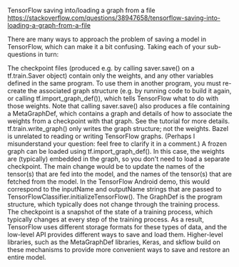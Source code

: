 TensorFlow saving into/loading a graph from a file
https://stackoverflow.com/questions/38947658/tensorflow-saving-into-loading-a-graph-from-a-file

There are many ways to approach the problem of saving a model in TensorFlow, which can make it a bit confusing. Taking each of your sub-questions in turn:

The checkpoint files (produced e.g. by calling saver.save() on a tf.train.Saver object) contain only the weights, and any other variables defined in the same program. To use them in another program, you must re-create the associated graph structure (e.g. by running code to build it again, or calling tf.import_graph_def()), which tells TensorFlow what to do with those weights. Note that calling saver.save() also produces a file containing a MetaGraphDef, which contains a graph and details of how to associate the weights from a checkpoint with that graph. See the tutorial for more details.
tf.train.write_graph() only writes the graph structure; not the weights.
Bazel is unrelated to reading or writing TensorFlow graphs. (Perhaps I misunderstand your question: feel free to clarify it in a comment.)
A frozen graph can be loaded using tf.import_graph_def(). In this case, the weights are (typically) embedded in the graph, so you don't need to load a separate checkpoint.
The main change would be to update the names of the tensor(s) that are fed into the model, and the names of the tensor(s) that are fetched from the model. In the TensorFlow Android demo, this would correspond to the inputName and outputName strings that are passed to TensorFlowClassifier.initializeTensorFlow().
The GraphDef is the program structure, which typically does not change through the training process. The checkpoint is a snapshot of the state of a training process, which typically changes at every step of the training process. As a result, TensorFlow uses different storage formats for these types of data, and the low-level API provides different ways to save and load them. Higher-level libraries, such as the MetaGraphDef libraries, Keras, and skflow build on these mechanisms to provide more convenient ways to save and restore an entire model.
